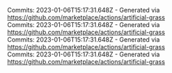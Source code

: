 Commits: 2023-01-06T15:17:31.648Z - Generated via https://github.com/marketplace/actions/artificial-grass
<br>
Commits: 2023-01-06T15:17:31.648Z - Generated via https://github.com/marketplace/actions/artificial-grass
<br>
Commits: 2023-01-06T15:17:31.648Z - Generated via https://github.com/marketplace/actions/artificial-grass
<br>
Commits: 2023-01-06T15:17:31.648Z - Generated via https://github.com/marketplace/actions/artificial-grass
<br>
